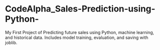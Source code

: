 # CodeAlpha_Sales-Prediction-using-Python-
My First Project of Predicting future sales using Python, machine learning, and historical data. Includes model training, evaluation, and saving with joblib.
